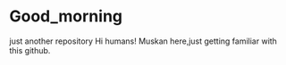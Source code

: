 # Good_morning
just another repository
Hi humans! 
Muskan here,just getting familiar with this github.
